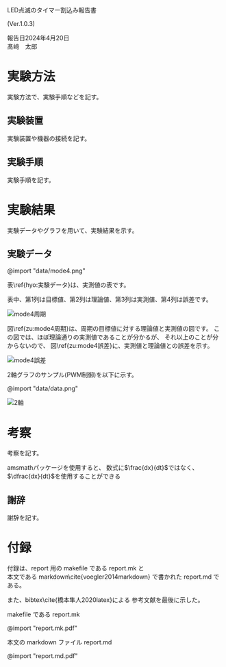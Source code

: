 <!-- LaTeX \begin{center}\huge -->
<!-- 説明：センタリングの開始と大文字の指定 -->
LED点滅のタイマー割込み報告書
<!-- LaTeX \end{center} -->
<!-- 説明：センタリング終了-->
<!-- LaTeX \begin{flushright} -->
<!-- 説明：右寄せ開始 -->
(Ver.1.0.3)  

<!-- LaTeX \vspace{\fill} -->
<!-- 説明：縦方向の伸びる空白 -->

報告日2024年4月20日  
髙﨑　太郎
<!-- 説明：UTF-8の文字(髙﨑) -->
<!-- LaTeX \end{flushright} -->
<!-- 説明：右寄せ終了 -->

<!-- LaTeX \thispagestyle{empty} -->
<!-- 説明：このページのページ表示をしない -->
<!-- LaTeX \clearpage -->
<!-- 説明：改ページ -->

# 実験方法
<!-- 説明：section -->
実験方法で、実験手順などを記す。

## 実験装置
<!-- 説明：subsection -->
実験装置や機器の接続を記す。

## 実験手順
実験手順を記す。

# 実験結果
実験データやグラフを用いて、実験結果を示す。

<!-- LaTeX \clearpage -->

## 実験データ

<!-- LaTeX \setfgsize{1.0} -->
<!-- 説明：図の大きさの倍率 -->
<!-- LaTeX \sethyocap{実験データ} -->
<!-- 説明：表のタイトル -->
@import "data/mode4.png"
<!-- 説明：表(png)の取り込み -->

表\ref{hyo:実験データ}は、実測値の表です。
<!-- 説明：\ref{hyo:は、表のタイトルを参照 -->
表中、第1列は目標値、第2列は理論値、第3列は実測値、第4列は誤差です。


<!-- LaTeX \setfgsize{0.9} -->
<!-- 説明：図の取り込み、[]内が図のタイトル、次行に空行が必要 -->
![mode4周期](data/mode4graph.png)

図\ref{zu:mode4周期}は、周期の目標値に対する理論値と実測値の図です。
この図では、ほぼ理論通りの実測値であることが分かるが、
それ以上のことが分からないので、
図\ref{zu:mode4誤差}に、実測値と理論値との誤差を示す。

<!-- LaTeX \setfgsize{0.9} -->
![mode4誤差](data/mode4gosa.png)

2軸グラフのサンプル(PWM制御)を以下に示す。

<!-- LaTeX \begin{multicols}{2} -->
<!-- 説明： 段組み開始 -->

<!-- LaTeX \setfgsize{1.0} -->
<!-- LaTeX \sethyocap{サンプル} -->
@import "data/data.png"

<!-- LaTeX \setfgsize{1.0} -->
![2軸](data/graph.png)

<!-- LaTeX \end{multicols} -->
<!-- 説明： 段組み終了 -->

<!-- LaTeX \clearpage -->

# 考察
考察を記す。

amsmathパッケージを使用すると、
数式に$\frac{dx}{dt}$ではなく、
$\dfrac{dx}{dt}$を使用することができる

## 謝辞
謝辞を記す。

# 付録

付録は、report 用の makefile である report.mk と  
本文である markdown\cite{voegler2014markdown}
で書かれた report.md である。

また、bibtex\cite{橋本隼人2020latex}による
参考文献を最後に示した。

<!-- LaTeX \clearpage -->

makefile である report.mk
<!-- LaTeX \setpdfsize{0.75} -->
<!-- 説明：pdfの大きさの倍率 -->
<!-- LaTeX \setpdfm{1} -->
<!-- 説明：取り込むのページ指定 -->
@import "report.mk.pdf"
<!-- 1ページのpdfファイル -->

<!-- LaTeX \clearpage -->

本文の markdown ファイル report.md
<!-- LaTeX \setpdfsize{0.75} -->
<!-- LaTeX \setpdfm{1} -->
<!-- LaTeX \setpdfn{2} -->
<!-- 説明：次ページ以降を指定すると最後のページまで表示 -->
@import "report.md.pdf"
<!-- 2ページ以上あるpdfファイル -->

<!-- LaTeX \clearpage -->
<!-- LaTeX \bibliographystyle{unsrt} -->
<!-- 説明：指定順に参考文献を取り込む -->
<!-- LaTeX \bibliography{ykarchive} -->
<!-- 説明：参考文献ファイルの指定 -->

<!-- file end -->
